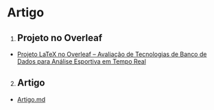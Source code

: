 # Artigo

1. ## Projeto no Overleaf
- [Projeto LaTeX no Overleaf – Avaliação de Tecnologias de Banco de Dados para Análise Esportiva em Tempo Real](https://www.overleaf.com/project/67edd5a97da22dd0028e266c)

2. ## Artigo
- [Artigo.md](https://github.com/ICEI-PUC-Minas-PPLES-TI/plf-es-2025-1-tcci-0393100-pes-rael-cassimiro/blob/main/Artigo/Artigo.md)
